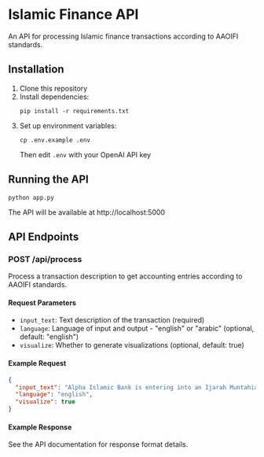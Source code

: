 # Islamic Finance API

An API for processing Islamic finance transactions according to AAOIFI standards.

## Installation

1. Clone this repository
2. Install dependencies:
   ```
   pip install -r requirements.txt
   ```
3. Set up environment variables:
   ```
   cp .env.example .env
   ```
   Then edit `.env` with your OpenAI API key

## Running the API

```
python app.py
```

The API will be available at http://localhost:5000

## API Endpoints

### POST /api/process

Process a transaction description to get accounting entries according to AAOIFI standards.

#### Request Parameters

- `input_text`: Text description of the transaction (required)
- `language`: Language of input and output - "english" or "arabic" (optional, default: "english")
- `visualize`: Whether to generate visualizations (optional, default: true)

#### Example Request

```json
{
  "input_text": "Alpha Islamic Bank is entering into an Ijarah Muntahia Bittamleek agreement with Super Generators for a generator with the following details: - Asset cost: $450,000 - Import tax: $12,000 - Freight: $30,000 - Lease term: 2 years - Annual rental: $300,000 - Expected residual value: $5,000 - Transfer of ownership price: $3,000. The bank needs to record the initial recognition entry.",
  "language": "english",
  "visualize": true
}
```

#### Example Response

See the API documentation for response format details.

